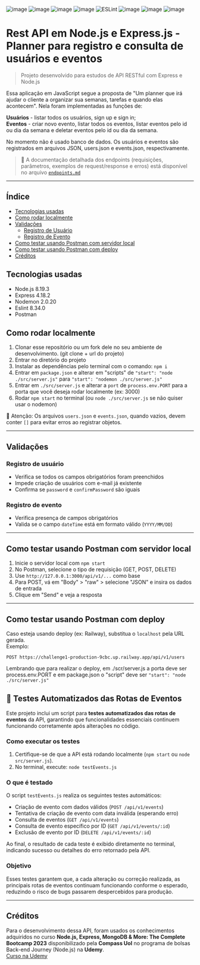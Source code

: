![image](https://user-images.githubusercontent.com/103967442/218341093-588b71a8-f380-4ce4-92fb-12453e3e384e.png)
![image](https://img.shields.io/badge/JavaScript-F7DF1E?style=for-the-badge&logo=javascript&logoColor=black)
![image](https://img.shields.io/badge/Node.js-43853D?style=for-the-badge&logo=node.js&logoColor=white)
![image](https://img.shields.io/badge/Visual_Studio_Code-0078D4?style=for-the-badge&logo=visual%20studio%20code&logoColor=white)
![ESLint](https://img.shields.io/badge/ESLint-4B3263?style=for-the-badge&logo=eslint&logoColor=white)
![image](https://img.shields.io/badge/prettier-1A2C34?style=for-the-badge&logo=prettier&logoColor=F7BA3E)
![image](https://img.shields.io/badge/GIT-E44C30?style=for-the-badge&logo=git&logoColor=white)
![image](https://img.shields.io/badge/Express.js-404D59?style=for-the-badge)

# Rest API em Node.js e Express.js - Planner para registro e consulta de usuários e eventos


> Projeto desenvolvido para estudos de API RESTful com Express e Node.js

Essa aplicação em JavaScript segue a proposta de "Um planner que irá ajudar o cliente a organizar sua semanas, tarefas e quando elas acontecem". Nela foram implementadas as funções de: 

**Usuários** - listar todos os usuários, sign up e sign in;  
**Eventos** - criar novo evento, listar todos os eventos, listar eventos pelo id ou dia da semana e deletar eventos pelo id ou dia da semana.

No momento não é usado banco de dados. Os usuários e eventos são registrados em arquivos JSON, users.json e events.json, respectivamente.   

> 📄 A documentação detalhada dos endpoints (requisições, parâmetros, exemplos de request/response e erros) está disponível no arquivo [`endpoints.md`](./endpoints.md)

---

## Índice

<!--ts-->

- [Tecnologias usadas](#tecnologias-usadas)
- [Como rodar localmente](#como-rodar-localmente)
- [Validações](#validações)
  - [Registro de Usuário](#registro-de-usuário)
  - [Registro de Evento](#registro-de-evento)
- [Como testar usando Postman com servidor local](#como-testar-usando-postman-com-servidor-local)
- [Como testar usando Postman com deploy](#como-testar-usando-postman-com-deploy)
- [Créditos](#créditos)
<!--te-->

## Tecnologias usadas

- Node.js 8.19.3
- Express 4.18.2
- Nodemon 2.0.20
- Eslint 8.34.0
- Postman

## Como rodar localmente

1. Clonar esse repositório ou um fork dele no seu ambiente de desenvolvimento. (git clone + url do projeto)
2. Entrar no diretório do projeto
3. Instalar as dependências pelo terminal com o comando: `npm i`
4. Entrar em `package.json` e alterar em "scripts" de `"start": "node ./src/server.js"` para `"start": "nodemon ./src/server.js"`
5. Entrar em `./src/server.js` e alterar a `port` de `process.env.PORT` para a porta que você deseja rodar localmente (ex: 3000)
6. Rodar `npm start` no terminal (ou `node ./src/server.js` se não quiser usar o nodemon)

📌 Atenção: Os arquivos `users.json` e `events.json`, quando vazios, devem conter `[]` para evitar erros ao registrar objetos.

---

## Validações

### Registro de usuário

- Verifica se todos os campos obrigatórios foram preenchidos
- Impede criação de usuários com e-mail já existente
- Confirma se `password` e `confirmPassword` são iguais

### Registro de evento

- Verifica presença de campos obrigatórios
- Valida se o campo `dateTime` está em formato válido (`YYYY/MM/DD`)

---

## Como testar usando Postman com servidor local

1. Inicie o servidor local com `npm start`
2. No Postman, selecione o tipo de requisição (GET, POST, DELETE)
3. Use `http://127.0.0.1:3000/api/v1/...` como base
4. Para POST, vá em "Body" > "raw" > selecione "JSON" e insira os dados de entrada
5. Clique em "Send" e veja a resposta

---

## Como testar usando Postman com deploy

Caso esteja usando deploy (ex: Railway), substitua o `localhost` pela URL gerada.  
Exemplo:

```
POST https://challenge1-production-9cbc.up.railway.app/api/v1/users
```

Lembrando que para realizar o deploy, em ./scr/server.js a porta deve ser process.env.PORT e em package.json o "script" deve ser ```"start": "node ./src/server.js"```  

## 🧪 Testes Automatizados das Rotas de Eventos

Este projeto inclui um script para **testes automatizados das rotas de eventos** da API, garantindo que funcionalidades essenciais continuem funcionando corretamente após alterações no código.

### Como executar os testes

1. Certifique-se de que a API está rodando localmente (`npm start` ou `node src/server.js`).
2. No terminal, execute: ```node testEvents.js```


### O que é testado

O script `testEvents.js` realiza os seguintes testes automáticos:
- Criação de evento com dados válidos (`POST /api/v1/events`)
- Tentativa de criação de evento com data inválida (esperando erro)
- Consulta de eventos (`GET /api/v1/events`)
- Consulta de evento específico por ID (`GET /api/v1/events/:id`)
- Exclusão de evento por ID (`DELETE /api/v1/events/:id`)

Ao final, o resultado de cada teste é exibido diretamente no terminal, indicando sucesso ou detalhes do erro retornado pela API.

### Objetivo

Esses testes garantem que, a cada alteração ou correção realizada, as principais rotas de eventos continuam funcionando conforme o esperado, reduzindo o risco de bugs passarem despercebidos para produção.

---

## Créditos

Para o desenvolvimento dessa API, foram usados os conhecimentos adquiridos no curso **Node.js, Express, MongoDB & More: The Complete Bootcamp 2023** disponibilizado pela **Compass Uol** no programa de bolsas Back-end Journey (Node.js) na **Udemy**.  
[Curso na Udemy](https://www.udemy.com/course/nodejs-express-mongodb-bootcamp/learn/lecture/15064884?course_portion_id=282878&learning_path_id=4195930#overview)
